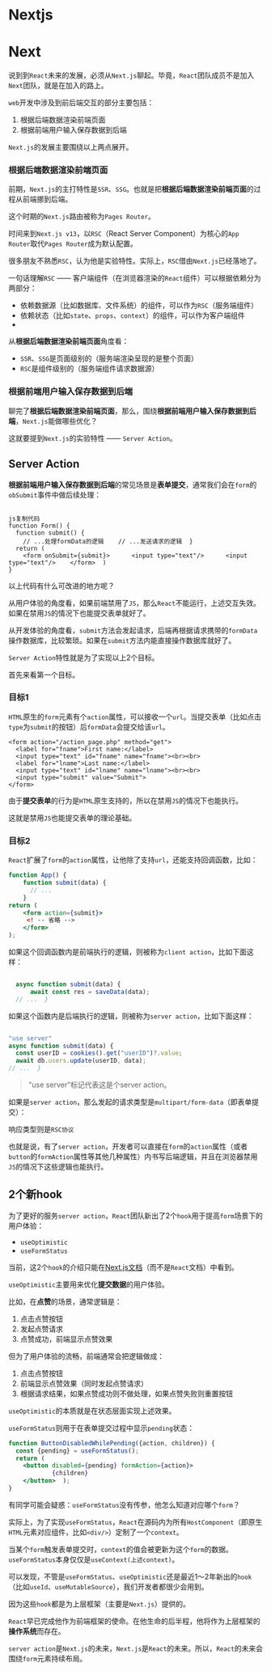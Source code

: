 # Nextjs

# Next

说到到`React`未来的发展，必须从`Next.js`聊起。毕竟，`React`团队成员不是加入`Next`团队，就是在加入的路上。

`web`开发中涉及到前后端交互的部分主要包括：

1. 根据后端数据渲染前端页面
2. 根据前端用户输入保存数据到后端

`Next.js`的发展主要围绕以上两点展开。

### 根据后端数据渲染前端页面

前期，`Next.js`的主打特性是`SSR`、`SSG`。也就是把**根据后端数据渲染前端页面**的过程从前端挪到后端。

这个时期的`Next.js`路由被称为`Pages Router`。

时间来到`Next.js v13`，以`RSC`（React Server Component）为核心的`App Router`取代`Pages Router`成为默认配置。

很多朋友不熟悉`RSC`，认为他是实验特性。实际上，`RSC`借由`Next.js`已经落地了。

一句话理解`RSC` —— 客户端组件（在浏览器渲染的`React`组件）可以根据依赖分为两部分：

- 依赖数据源（比如数据库、文件系统）的组件，可以作为`RSC`（服务端组件）
- 依赖状态（比如`state`、`props`、`context`）的组件，可以作为客户端组件
- 

从**根据后端数据渲染前端页面**角度看：

- `SSR`、`SSG`是页面级别的（服务端渲染呈现的是整个页面）
- `RSC`是组件级别的（服务端组件请求数据源）

### 根据前端用户输入保存数据到后端

聊完了**根据后端数据渲染前端页面**，那么，围绕**根据前端用户输入保存数据到后端**，`Next.js`能做哪些优化？

这就要提到`Next.js`的实验特性 —— `Server Action`。

## Server Action

**根据前端用户输入保存数据到后端**的常见场景是**表单提交**，通常我们会在`form`的`obSubmit`事件中做后续处理：

```

js复制代码
function Form() {
  function submit() {
    // ...处理formData的逻辑    // ...发送请求的逻辑  }
  return (
    <form onSubmit={submit}>      <input type="text"/>      <input type="text"/>    </form>  )
}

```

以上代码有什么可改进的地方呢？

从用户体验的角度看，如果前端禁用了`JS`，那么`React`不能运行，上述交互失效。如果在禁用`JS`的情况下也能提交表单就好了。

从开发体验的角度看，`submit`方法会发起请求，后端再根据请求携带的`formData`操作数据库，比较繁琐。如果在`submit`方法内能直接操作数据库就好了。

`Server Action`特性就是为了实现以上2个目标。

首先来看第一个目标。

### 目标1

`HTML`原生的`form`元素有个`action`属性，可以接收一个`url`。当提交表单（比如点击`type`为`submit`的按钮）后`formData`会提交给该`url`。

```
<form action="/action_page.php" method="get">
  <label for="fname">First name:</label>
  <input type="text" id="fname" name="fname"><br><br>
  <label for="lname">Last name:</label>
  <input type="text" id="lname" name="lname"><br><br>
  <input type="submit" value="Submit">
</form>
```

由于**提交表单**的行为是`HTML`原生支持的，所以在禁用`JS`的情况下也能执行。

这就是禁用`JS`也能提交表单的理论基础。

### 目标2

`React`扩展了`form`的`action`属性，让他除了支持`url`，还能支持回调函数，比如：

```jsx
function App() {
	function submit(data) {
	  // ...  
	}
return (
	<form action={submit}>     
	 <! -- 省略 -->
	</form>  
);
```

如果这个回调函数内是前端执行的逻辑，则被称为`client action`，比如下面这样：

```jsx

  async function submit(data) {
	  await const res = saveData(data);
  // ...  }
```

如果这个函数内是后端执行的逻辑，则被称为`server action`，比如下面这样：

```jsx

"use server"
async function submit(data) {
  const userID = cookies().get("userID")?.value;
  await db.users.update(userID, data);
// ...  }

```

> "use server"标记代表这是个server action。
> 

如果是`server action`，那么发起的请求类型是`multipart/form-data`（即表单提交）：

响应类型则是`RSC协议`

也就是说，有了`server action`，开发者可以直接在`form`的`action`属性（或者`button`的`formAction`属性等其他几种属性）内书写后端逻辑，并且在浏览器禁用`JS`的情况下这些逻辑也能执行。

## 2个新hook

为了更好的服务`server action`，`React`团队新出了2个`hook`用于提高`form`场景下的用户体验：

- `useOptimistic`
- `useFormStatus`

当前，这2个`hook`的介绍只能在[Next.js文档](https://link.juejin.cn/?target=https%3A%2F%2Fnextjs.org%2Fdocs%2Fapp%2Fbuilding-your-application%2Fdata-fetching%2Fserver-actions%23experimental-useoptimistic)（而不是`React`文档）中看到。

`useOptimistic`主要用来优化**提交数据**的用户体验。

比如，在**点赞**的场景，通常逻辑是：

1. 点击点赞按钮
2. 发起点赞请求
3. 点赞成功，前端显示点赞效果

但为了用户体验的流畅，前端通常会把逻辑做成：

1. 点击点赞按钮
2. 前端显示点赞效果（同时发起点赞请求）
3. 根据请求结果，如果点赞成功则不做处理，如果点赞失败则重置按钮

`useOptimistic`的本质就是在状态层面实现上述效果。

`useFormStatus`则用于在表单提交过程中显示`pending`状态：

```jsx
function ButtonDisabledWhilePending({action, children}) {
  const {pending} = useFormStatus();
  return (
    <button disabled={pending} formAction={action}>      
			{children}
    </button>  );
}
```

有同学可能会疑惑：`useFormStatus`没有传参，他怎么知道对应哪个`form`？

实际上，为了实现`useFormStatus`，`React`在源码内为所有`HostComponent`（即原生`HTML`元素对应组件，比如`<div/>`）定制了一个`context`。

当某个`form`触发表单提交时，`context`的值会被更新为这个`form`的数据。`useFormStatus`本身仅仅是`useContext(上述context)`。

可以发现，不管是`useFormStatus`、`useOptimistic`还是最近1～2年新出的`hook`（比如`useId`、`useMutableSource`），我们开发者都很少会用到。

因为这些`hook`都是为上层框架（主要是`Next.js`）提供的。

`React`早已完成他作为前端框架的使命。在他生命的后半程，他将作为上层框架的**操作系统**而存在。

`server action`是`Next.js`的未来，`Next.js`是`React`的未来。所以，`React`的未来会围绕`form`元素持续布局。